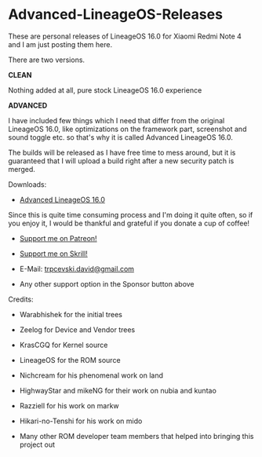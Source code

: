 # Advanced-LineageOS-Releases

These are personal releases of LineageOS 16.0 for Xiaomi Redmi Note 4 and I am just posting them here. 

There are two versions. 

**CLEAN** 

Nothing added at all, pure stock LineageOS 16.0 experience

**ADVANCED**

I have included few things which I need that differ from the original LineageOS 16.0, like optimizations on the framework part, screenshot and sound toggle etc. so that's why it is called Advanced LineageOS 16.0. 

The builds will be released as I have free time to mess around, but it is guaranteed that I will upload a build right after a new security patch is merged.

Downloads:

- [Advanced LineageOS 16.0](https://github.com/davidtrpcevski/Advanced-LineageOS-Releases/releases)

Since this is quite time consuming process and I'm doing it quite often, so if you enjoy it, I would be thankful and grateful if you donate a cup of coffee!

- [Support me on Patreon!](https://www.patreon.com/lilblinx)

- [Support me on Skrill!](https://www.skrill.com/en/)

- E-Mail: trpcevski.david@gmail.com

- Any other support option in the Sponsor button above

Credits:

- Warabhishek for the initial trees

- Zeelog for Device and Vendor trees

- KrasCGQ for Kernel source

- LineageOS for the ROM source

- Nichcream for his phenomenal work on land

- HighwayStar and mikeNG for their work on nubia and kuntao 

- Razziell for his work on markw

- Hikari-no-Tenshi for his work on mido

- Many other ROM developer team members that helped into bringing this project out
